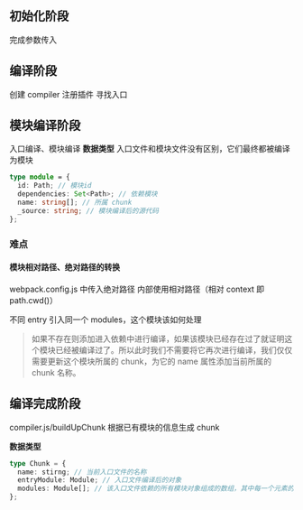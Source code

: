 ## 初始化阶段

完成参数传入

## 编译阶段

创建 compiler
注册插件
寻找入口

## 模块编译阶段

入口编译、模块编译
**数据类型**
入口文件和模块文件没有区别，它们最终都被编译为模块

```typescript
type module = {
  id: Path; // 模块id
  dependencies: Set<Path>; // 依赖模块
  name: string[]; // 所属 chunk
  _source: string; // 模块编译后的源代码
};
```

### 难点

#### 模块相对路径、绝对路径的转换

webpack.config.js 中传入绝对路径
内部使用相对路径（相对 context 即 path.cwd()）

不同 entry 引入同一个 modules，这个模块该如何处理

> 如果不存在则添加进入依赖中进行编译，如果该模块已经存在过了就证明这个模块已经被编译过了。所以此时我们不需要将它再次进行编译，我们仅仅需要更新这个模块所属的 chunk，为它的 name 属性添加当前所属的 chunk 名称。

## 编译完成阶段

compiler.js/buildUpChunk
根据已有模块的信息生成 chunk

**数据类型**

```typescript
type Chunk = {
  name: stirng; // 当前入口文件的名称
  entryModule: Module; // 入口文件编译后的对象
  modules: Module[]; // 该入口文件依赖的所有模块对象组成的数组，其中每一个元素的格式和entryModule是一致的。
};
```

